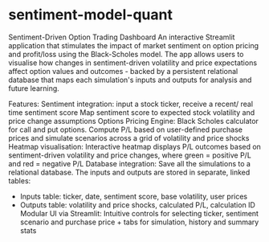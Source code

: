 # sentiment-model-quant

Sentiment-Driven Option Trading Dashboard 
An interactive Streamlit application that stimulates the impact of market sentiment on option pricing and profit/loss using the Black-Scholes model. The app allows users to visualise how changes in sentiment-driven volatility and price expectations affect option values and outcomes - backed by a persistent relational database that maps each simulation's inputs and outputs for analysis and future learning. 

Features: 
	Sentiment integration: input a stock ticker, receive a recent/ real time sentiment score
 	Map sentiment score to expected stock volatility and price change assumptions 
	Options Pricing Engine: Black Scholes calculator for call and put options. Compute P/L based on user-defined purchase prices and simulate scenarios across a grid of volatility and price shocks 
 Heatmap visualisation: Interactive heatmap displays P/L outcomes based on sentiment-driven volatility and price changes, where green = positive P/L and red = negative P/L
 Database integration: Save all the simulations to a relational database. The inputs and outputs are stored in separate, linked tables: 
 - Inputs table: ticker, date, sentiment score, base volatility, user prices
 - Outputs table: volatility and price shocks, calculated P/L, calculation ID
	Modular UI via Streamlit: Intuitive controls for selecting ticker, sentiment scenario and purchase price + tabs for simulation, history and summary stats 
 	
